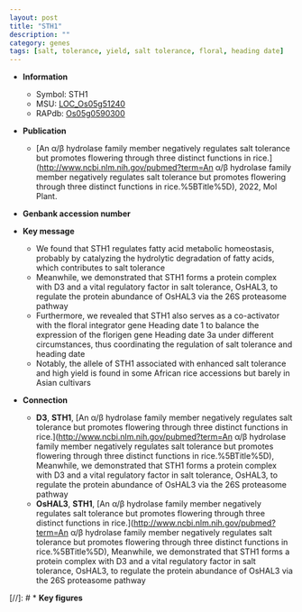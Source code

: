 ```yaml
---
layout: post
title: "STH1"
description: ""
category: genes
tags: [salt, tolerance, yield, salt tolerance, floral, heading date]
---
```


* **Information**  
    + Symbol: STH1  
    + MSU: [LOC_Os05g51240](http://rice.uga.edu/cgi-bin/ORF_infopage.cgi?orf=LOC_Os05g51240)  
    + RAPdb: [Os05g0590300](http://rapdb.dna.affrc.go.jp/viewer/gbrowse_details/irgsp1?name=Os05g0590300)  

* **Publication**  
    + [An α/β hydrolase family member negatively regulates salt tolerance but promotes flowering through three distinct functions in rice.](http://www.ncbi.nlm.nih.gov/pubmed?term=An α/β hydrolase family member negatively regulates salt tolerance but promotes flowering through three distinct functions in rice.%5BTitle%5D), 2022, Mol Plant.

* **Genbank accession number**  

* **Key message**  
    + We found that STH1 regulates fatty acid metabolic homeostasis, probably by catalyzing the hydrolytic degradation of fatty acids, which contributes to salt tolerance
    + Meanwhile, we demonstrated that STH1 forms a protein complex with D3 and a vital regulatory factor in salt tolerance, OsHAL3, to regulate the protein abundance of OsHAL3 via the 26S proteasome pathway
    + Furthermore, we revealed that STH1 also serves as a co-activator with the floral integrator gene Heading date 1 to balance the expression of the florigen gene Heading date 3a under different circumstances, thus coordinating the regulation of salt tolerance and heading date
    + Notably, the allele of STH1 associated with enhanced salt tolerance and high yield is found in some African rice accessions but barely in Asian cultivars

* **Connection**  
    + __D3__, __STH1__, [An α/β hydrolase family member negatively regulates salt tolerance but promotes flowering through three distinct functions in rice.](http://www.ncbi.nlm.nih.gov/pubmed?term=An α/β hydrolase family member negatively regulates salt tolerance but promotes flowering through three distinct functions in rice.%5BTitle%5D),  Meanwhile, we demonstrated that STH1 forms a protein complex with D3 and a vital regulatory factor in salt tolerance, OsHAL3, to regulate the protein abundance of OsHAL3 via the 26S proteasome pathway
    + __OsHAL3__, __STH1__, [An α/β hydrolase family member negatively regulates salt tolerance but promotes flowering through three distinct functions in rice.](http://www.ncbi.nlm.nih.gov/pubmed?term=An α/β hydrolase family member negatively regulates salt tolerance but promotes flowering through three distinct functions in rice.%5BTitle%5D),  Meanwhile, we demonstrated that STH1 forms a protein complex with D3 and a vital regulatory factor in salt tolerance, OsHAL3, to regulate the protein abundance of OsHAL3 via the 26S proteasome pathway

[//]: # * **Key figures**  


